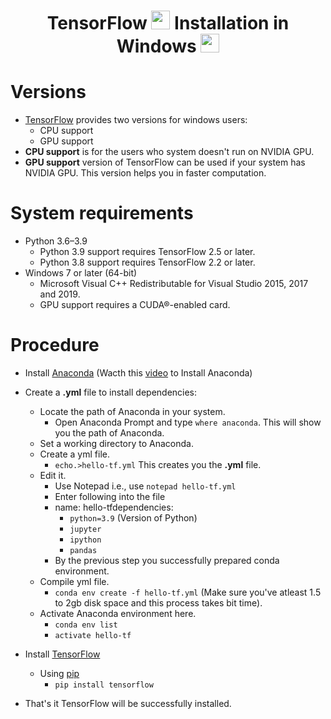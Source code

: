 <h1 align="center">TensorFlow <img src = "https://user-images.githubusercontent.com/85128689/129054838-59694bd7-cad5-4c76-82ca-b0641b814a56.png"height = "30px" width = "30px"/> Installation in Windows 
<img src =  "https://user-images.githubusercontent.com/85128689/129054168-bac83fba-bd5d-4788-b2dd-4b6b94f8b51a.png" height = "30px" width = "30px"/>
 </h1>
 
 # Versions
 - [TensorFlow](https://www.tensorflow.org/) provides two versions for windows users:
     - CPU support
     - GPU support
 - **CPU support** is for the users who system doesn't run on NVIDIA GPU.
 - **GPU support** version of TensorFlow can be used if your system has NVIDIA GPU. This version helps you in faster computation.
 
 # System requirements

- Python 3.6–3.9
    - Python 3.9 support requires TensorFlow 2.5 or later.
    - Python 3.8 support requires TensorFlow 2.2 or later.
- Windows 7 or later (64-bit)
    - Microsoft Visual C++ Redistributable for Visual Studio 2015, 2017 and 2019.
    - GPU support requires a CUDA®-enabled card.
 
 # Procedure
 - Install [Anaconda](https://www.anaconda.com/products/individual) (Wacth this [video](https://www.youtube.com/watch?v=Q-iC4VaW8ZA) to Install Anaconda)
 - Create a **.yml** file to install dependencies:
     - Locate the path of Anaconda in your system.
         - Open Anaconda Prompt and type `where anaconda`. This will show you the path of Anaconda.
     - Set a working directory to Anaconda.
     - Create a yml file.
         - `echo.>hello-tf.yml`  This creates you the **.yml** file.
     - Edit it.
         - Use Notepad i.e., use `notepad hello-tf.yml`
         - Enter following into the file
         - name: hello-tfdependencies:
             - `python=3.9` (Version of Python)
             - `jupyter`
             -  `ipython`
             -  `pandas` 
          - By the previous step you successfully prepared conda environment.  
     - Compile yml file.
         - `conda env create -f hello-tf.yml` (Make sure you've atleast 1.5 to 2gb disk space and this process takes bit time).
     - Activate Anaconda environment here.
         - `conda env list` 
         - `activate hello-tf`
- Install [TensorFlow](https://www.tensorflow.org/)
    - Using [pip](https://pypi.org/project/tensorflow/) 
        - `pip install tensorflow` 
        
- That's it TensorFlow will be successfully installed.
  
 
 
